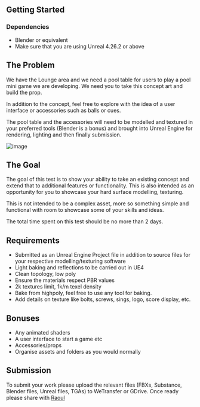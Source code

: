 ## Getting Started

### Dependencies

- Blender or equivalent
- Make sure that you are using Unreal 4.26.2 or above

## The Problem

We have the Lounge area and we need a pool table for users to play a pool mini game we are developing. We need you to take this concept art and build the prop.

In addition to the concept, feel free to explore with the idea of a user interface or accessories such as balls or cues.

The pool table and the accessories will need to be modelled and textured in your preferred tools (Blender is a bonus) and brought into Unreal Engine for rendering, lighting and then finally submission.

![image](https://user-images.githubusercontent.com/33485538/127502080-31dbd69c-57a8-4a75-8d8e-281a1da130c3.png)

## The Goal

The goal of this test is to show your ability to take an existing concept and extend that to additional features or functionality. This is also intended as an opportunity for you to showcase your hard surface modelling, texturing.

This is not intended to be a complex asset, more so something simple and functional with room to showcase some of your skills and ideas.

The total time spent on this test should be no more than 2 days.

## Requirements

- Submitted as an Unreal Engine Project file in addition to source files for your respective modelling/texturing software
- Light baking and reflections to be carried out in UE4
- Clean topology, low poly
- Ensure the materials respect PBR values
- 2k textures limit, 1k/m texel density
- Bake from highpoly, feel free to use any tool for baking.
- Add details on texture like bolts, screws, sings, logo, score display, etc.

## Bonuses

- Any animated shaders
- A user interface to start a game etc
- Accessories/props
- Organise assets and folders as you would normally

## Submission

To submit your work please upload the relevant files (FBXs, Substance, Blender files, Unreal files, TGAs) to WeTransfer or GDrive. Once ready please share with [Raoul](mailto:raoul@virtexstadium.com)
